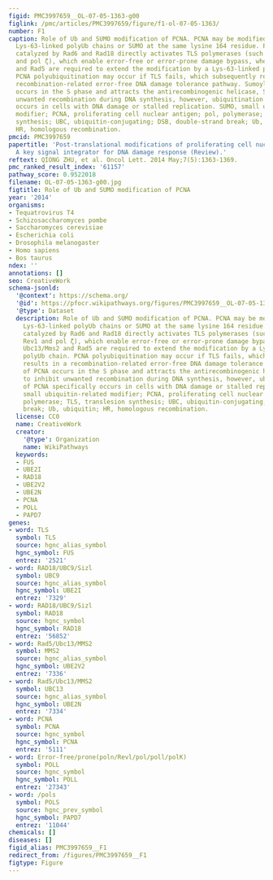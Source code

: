 ```yaml
---
figid: PMC3997659__OL-07-05-1363-g00
figlink: /pmc/articles/PMC3997659/figure/f1-ol-07-05-1363/
number: F1
caption: Role of Ub and SUMO modification of PCNA. PCNA may be modified by monoubiquitination,
  Lys-63-linked polyUb chains or SUMO at the same lysine 164 residue. PCNA monoubiquitination
  catalyzed by Rad6 and Rad18 directly activates TLS polymerases (such as pol η, Rev1
  and pol ζ), which enable error-free or error-prone damage bypass, whereas Ubc13/Mms2
  and Rad5 are required to extend the modification by a Lys-63-linked polyUb chain.
  PCNA polyubiquitination may occur if TLS fails, which subsequently results in a
  recombination-related error-free DNA damage tolerance pathway. Sumoylation of PCNA
  occurs in the S phase and attracts the antirecombinogenic helicase, Srs2, to inhibit
  unwanted recombination during DNA synthesis, however, ubiquitination of PCNA specifically
  occurs in cells with DNA damage or stalled replication. SUMO, small ubiquitin-related
  modifier; PCNA, proliferating cell nuclear antigen; pol, polymerase; TLS, translesion
  synthesis; UBC, ubiquitin-conjugating; DSB, double-strand break; Ub, ubiquitin;
  HR, homologous recombination.
pmcid: PMC3997659
papertitle: 'Post-translational modifications of proliferating cell nuclear antigen:
  A key signal integrator for DNA damage response (Review).'
reftext: QIONG ZHU, et al. Oncol Lett. 2014 May;7(5):1363-1369.
pmc_ranked_result_index: '61157'
pathway_score: 0.9522018
filename: OL-07-05-1363-g00.jpg
figtitle: Role of Ub and SUMO modification of PCNA
year: '2014'
organisms:
- Tequatrovirus T4
- Schizosaccharomyces pombe
- Saccharomyces cerevisiae
- Escherichia coli
- Drosophila melanogaster
- Homo sapiens
- Bos taurus
ndex: ''
annotations: []
seo: CreativeWork
schema-jsonld:
  '@context': https://schema.org/
  '@id': https://pfocr.wikipathways.org/figures/PMC3997659__OL-07-05-1363-g00.html
  '@type': Dataset
  description: Role of Ub and SUMO modification of PCNA. PCNA may be modified by monoubiquitination,
    Lys-63-linked polyUb chains or SUMO at the same lysine 164 residue. PCNA monoubiquitination
    catalyzed by Rad6 and Rad18 directly activates TLS polymerases (such as pol η,
    Rev1 and pol ζ), which enable error-free or error-prone damage bypass, whereas
    Ubc13/Mms2 and Rad5 are required to extend the modification by a Lys-63-linked
    polyUb chain. PCNA polyubiquitination may occur if TLS fails, which subsequently
    results in a recombination-related error-free DNA damage tolerance pathway. Sumoylation
    of PCNA occurs in the S phase and attracts the antirecombinogenic helicase, Srs2,
    to inhibit unwanted recombination during DNA synthesis, however, ubiquitination
    of PCNA specifically occurs in cells with DNA damage or stalled replication. SUMO,
    small ubiquitin-related modifier; PCNA, proliferating cell nuclear antigen; pol,
    polymerase; TLS, translesion synthesis; UBC, ubiquitin-conjugating; DSB, double-strand
    break; Ub, ubiquitin; HR, homologous recombination.
  license: CC0
  name: CreativeWork
  creator:
    '@type': Organization
    name: WikiPathways
  keywords:
  - FUS
  - UBE2I
  - RAD18
  - UBE2V2
  - UBE2N
  - PCNA
  - POLL
  - PAPD7
genes:
- word: TLS
  symbol: TLS
  source: hgnc_alias_symbol
  hgnc_symbol: FUS
  entrez: '2521'
- word: RAD18/UBC9/Sizl
  symbol: UBC9
  source: hgnc_alias_symbol
  hgnc_symbol: UBE2I
  entrez: '7329'
- word: RAD18/UBC9/Sizl
  symbol: RAD18
  source: hgnc_symbol
  hgnc_symbol: RAD18
  entrez: '56852'
- word: Rad5/Ubc13/MMS2
  symbol: MMS2
  source: hgnc_alias_symbol
  hgnc_symbol: UBE2V2
  entrez: '7336'
- word: Rad5/Ubc13/MMS2
  symbol: UBC13
  source: hgnc_alias_symbol
  hgnc_symbol: UBE2N
  entrez: '7334'
- word: PCNA
  symbol: PCNA
  source: hgnc_symbol
  hgnc_symbol: PCNA
  entrez: '5111'
- word: Error-free/prone(poln/Revl/pol/poll/polK)
  symbol: POLL
  source: hgnc_symbol
  hgnc_symbol: POLL
  entrez: '27343'
- word: /pols
  symbol: POLS
  source: hgnc_prev_symbol
  hgnc_symbol: PAPD7
  entrez: '11044'
chemicals: []
diseases: []
figid_alias: PMC3997659__F1
redirect_from: /figures/PMC3997659__F1
figtype: Figure
---
```

